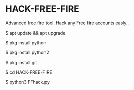# HACK-FREE-FIRE
Advanced free fire tool. Hack any Free fire accounts easly..


$ apt update && apt upgrade

$ pkg install python

$ pkg install python2

$ pkg install git

$ cd HACK-FREE-FIRE

$ python3 FFhack.py
